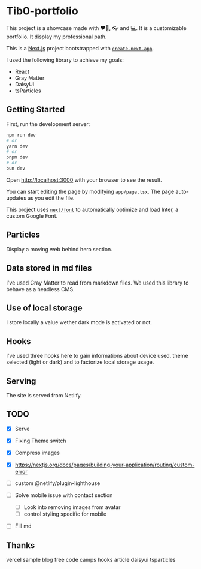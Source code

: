 # Tib0-portfolio

This project is a showcase made with ❤️‍🔥, 👓 and 💻. It is a customizable portfolio. It display my professional path. 

This is a [Next.js](https://nextjs.org/) project bootstrapped with [`create-next-app`](https://github.com/vercel/next.js/tree/canary/packages/create-next-app).

I used the following library to achieve my goals:
 - React
 - Gray Matter
 - DaisyUI
 - tsParticles

## Getting Started

First, run the development server:

```bash
npm run dev
# or
yarn dev
# or
pnpm dev
# or
bun dev
```

Open [http://localhost:3000](http://localhost:3000) with your browser to see the result.

You can start editing the page by modifying `app/page.tsx`. The page auto-updates as you edit the file.

This project uses [`next/font`](https://nextjs.org/docs/basic-features/font-optimization) to automatically optimize and load Inter, a custom Google Font.

## Particles

Display a moving web behind hero section.

## Data stored in md files

I've used Gray Matter to read from markdown files. We used this library to behave as a headless CMS.

## Use of local storage

I store locally a value wether dark mode is activated or not.

## Hooks

I've used three hooks here to gain informations about device used, theme selected (light or dark) and to factorize local storage usage.

## Serving

The site is served from Netlify.

## TODO

- [x] Serve
- [x] Fixing Theme switch
- [x] Compress images
- [x] https://nextjs.org/docs/pages/building-your-application/routing/custom-error
- [ ] custom @netlify/plugin-lighthouse
- [ ] Solve mobile issue with contact section
  - [ ] Look into removing images from avatar
  - [ ] control styling specific for mobile 
- [ ] Fill md


## Thanks

vercel sample blog
free code camps hooks article
daisyui
tsparticles
